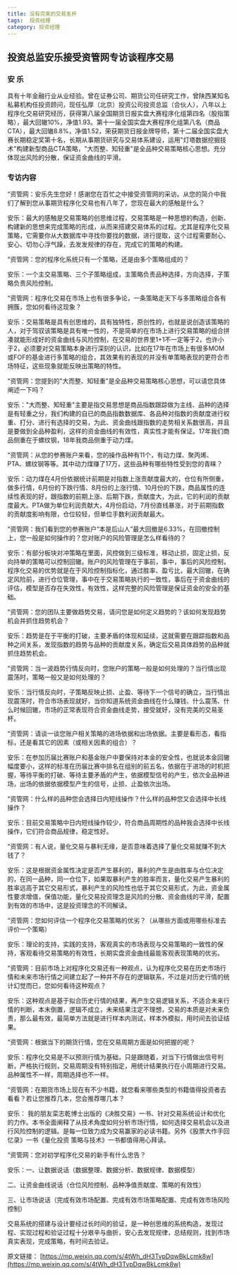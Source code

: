 ```yaml
---
title: 没有完美的交易圣杯
tags:  投资经理
category: 投资经理
---
```


## 投资总监安乐接受资管网专访谈程序交易


### 安 乐
  具有十年金融行业从业经验。曾在证券公司、期货公司任研究工作，曾陕西某知名私募机构任投资顾问，现任弘厚（北京）投资公司投资总监（合伙人），八年以上程序化交易研究经历，获得第八届全国期货日报实盘大赛程序化组第四名（股指策略），最大回辙10%，净值1.93。第十一届全国实盘大赛程序化组第八名（商品CTA），最大回辙8.8%，净值1.52，荣获期货日报金牌导师，第十二届全国实盘大赛长期稳定奖第十名，长期从事期货研究与交易体系建设，运用"灯塔数据挖掘技术"构建新型商品CTA策略，"大而整、知轻重"是全品种交易策略核心思想。充分体现出风险的分散，保证资金曲线的平滑。


### 专访内容

  “资管网：安乐先生您好！感谢您在百忙之中接受资管网的采访。从您的简介中我们了解到您从事期货程序化交易也有八年了，您现在最大的感触是什么？

  安乐：最大的感触是交易策略的创思维过程，交易策略是一种思想的构造，创新、构建新的思想来完成策略的形成，从而来搭建交易体系的过程。尤其是程序化交易策略，它需要你从大数据库中寻找你要找的数据，进行提取，这个过程需要耐心、安心、切勿心浮气躁，去发发规律的存在，完成它的策略的构建。

  “资管网：您的程序化系统只有一个策略，还是由多个策略组成的？

  安乐：一个主交易策略、三个子策略组成，主策略负责品种选择，方向选择，子策略负责风险控制。

  “资管网：程序化交易在市场上也有很多争论，一条策略走天下与多策略组合各有拥簇，您如何看待这现象？

  安乐：交易策略是具有创思维的，具有独特性，原创性的，也就是说创造该策略的人，对于驾驭该策略是具有唯一性的，不是简单的在市场上进行交易策略的组合拼凑就能形成好的资金曲线与风险控制，在交易的世界里1+1不一定等于2，也许小于2，必须要对交易策略本身进行深刻的认识，比如在17年在市场上有很多MOM或FOF的基金进行多策略的组合，其效果有的表现的并没有单策略表现的更符合市场特征，这些现象就能反映出策略的特性。

  “资管网：您提到的"大而整、知轻重"是全品种交易策略核心思想，可以请您具体阐述一下吗？


  安乐："大而整、知轻重"主要是指交易思想是商品指数跟踪做为主线、品种的选择是有轻重之分，我们构建的自已的商品指数数据库、各品种对指数的贡献度进行权重、打分、进行有选择的交易，为此、资金曲线跟指数的走势相关系数很高，并且是要做到全品种盈利，这样的资金曲线的有效性，真实性才能有保证。17年我们商品侧重在于螺纹钢，18年我商品侧重于动力煤。

  “资管网：从您的参赛账户来看，您的操作品种有11个，有动力煤、聚丙烯、PTA、螺纹钢等等。其中动力煤赚了17万，这些品种有哪些特性受到您的青睐？

  安乐：动力煤在4月份依据统计前期是对指数上涨贡献度最大的，仓位有所侧重，做多行情，6月份的下跌行情、8月份的上涨行情、10月份的下跌，商品属性的连续性表现的好，跟指数的前期上涨、后期下跌，贡献度大，为此，它的利润的贡献度最大。PTA做为单位利润贡献大，4月份启动，7月份直线暴涨，对于前期指数的贡献度影响有限，仓位较轻，但单位手数利润贡献最大。

  “资管网：我们看到您的参赛账户“本是后山人”最大回撤是6.33%，在回撤控制上，您一般是如何操作的？您对账户的风险管理是怎么样看待的？

  安乐：有部分板块对冲策略在里面，风控做到三级标准，移动止损，固定止损，反向持单的策略可以控制回辙。账户的风险管理在于事前，事中，事后的风险控制，程序化交易的优势就是在于风险控制指标化，通过胜率、盈亏比，最大回辙，在确定风险前，进行仓位管理，事中在于交易策略执行的一致性，事后在于资金曲线的评估，模型是否存在失效性，有效性，这样完整的风险管理是保证资金的安全的基础。

  “资管网：您的团队主要做趋势交易，请问您是如何定义趋势的？该如何发现趋势机会并抓住趋势机会？

  安乐：趋势是在于平衡的打破，主要矛盾的体现和延续，这就需要在跟踪指数和品种之间关系，发现指数的趋势与品种的贡献度关系，确定后交易具体趋势的品种就抓住趋势机会。

  “资管网：当一波趋势行情反向时，您账户的策略一般是如何处理的？当行情出现震荡时，策略一般又是如何处理的？

  安乐：当行情反向时，子策略反映止损、止盈、等待下一个信号的确立，当行情出现震荡时，符合市场表现就好，当你知道系统资金曲线在什么赚钱、什么震荡、什么时候回辙，市场的正常表现符合资金曲线走势，接受就好，没有完美的交易圣杯。

  “资管网：请谈一谈您账户相关策略的进场依据和出场依据。主要是看形态，看指标，还是看其它的因素（或相关因素的组合）？

  安乐：在参加历届比赛账户和基金账户中要保持对本金的安全性，也就说本金回辙幅度要小，这样的标准在历届比赛中排名在组别的前五名，依据在于进场的时机把握，等待平衡的打破、等待主要矛盾的产生，依据模型信号的产生，依次全品种进场，出场的依据依据模型产生的信号，止损、止盈依次出场。

  “资管网：什么样的品种您会选择日内短线操作？什么样的品种您又会选择中长线操作？

  安乐：目前交易策略中日内短线操作较少，符合商品周期性的品种我会选择中长线操作，它们符合商品规律，稳定性好。

  “资管网：有人说，量化交易与暴利无缘，是否意味着选择了量化交易就赚不到大钱了？

  安乐：这是根据资金属性决定是否产生暴利的，暴利的产生是由胜率与仓位决定的，在同一品种，同一仓位下，如果取暴利产生的胜率而言，量化交易产生暴利的胜率远高于其它交易形式，暴利产生的风险性也低于其它交易形式，为此，资金属性要求增值，保值功能，量化交易投资理念是风险的分散、资金曲线的平滑，配置到有效的市场中，这是投资理念的不同解读。

  “资管网：您如何评估一个程序化交易策略的优劣？（从哪些方面或用哪些标准去评价一个策略）

  安乐：理论的支持，实践的支持，客观真实的市场表现与交易策略的一致性的保持，客观看待交易策略的有效性，长期实盘资金曲线最能客观表现策略的优劣。

  “资管网：目前市场上对程序化交易还有一种观点，认为程序化交易在历史市场行情和未来市场行情之间建立起了一种并不存在的逻辑联系，不过是对历史行情的统计幻觉而已，您如何看待这种观点？

  安乐：这种观点是基于拟合历史行情的结果，再产生交易逻辑关系，不适合未来行情的判断，本末倒置，逻辑不成立，未来结果注定不理想，交易的本质是对未来负责，那么最有效，最简单方法就是进行样本内测试，样本外模拟，用时间去验证结果。

  “资管网：根据当下的期货行情，您在交易周期方面是如何把握的呢？

  安乐：程序化交易是不以预测行情为基础，只是跟随着，对当下行情做出信号判断，严格执行规则，交易周期没有特别指定，用统计结果执行在小周期进行交易。品种属性不一样，周期选择也不一样。

  “资管网：在期货市场上现在有不少书籍，就您看来哪些类型的书籍值得投资者去看看？若让您推荐几本，您会推荐哪几本？
 
  安乐： 我的朋友栾志乾博士出版的《决胜交易》一书、针对交易系统设计和优化的力作。本书全面阐释了从技术角度如何分析市场行情，如何选择交易机会以及进行风险控制的逻辑。是每一位致力成为交易赢家的必读书籍。另外《股票大作手回忆录》一书《量化投资 策略与技术》一书都值得用心拜读。

  “资管网：您对初学程序化交易的新手有什么忠告？

  安乐：一、让数据说话（数据整理、数据分析、数据规律、数据模型）


  二、让资金曲线说话（仓位风险控制、品种净值贡献度、策略的有效性）


  三、让市场说话（完成有效市场配置、完成有效市场策略配置、完成有效市场风险控制）


  交易系统的搭建与设计要经过长时间的验证，是一种创思维的系统构造，发现过程、实现过程和验证过程十分艰辛与曲折，安心去发现规律，总结规则，找到市场真实表现，完成策略，有时间去验证。

  原文链接：
  [https://mp.weixin.qq.com/s/4tWh_dH3TvpDqwBkLcmk8w](https://mp.weixin.qq.com/s/4tWh_dH3TvpDqwBkLcmk8w)

